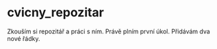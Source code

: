 # cvicny_repozitar
Zkouším si repozitář a práci s ním.
Právě plním první úkol.
Přidávám dva nové řádky.
